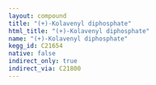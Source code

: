 ```yaml
---
layout: compound
title: "(+)-Kolavenyl diphosphate"
html_title: "(+)-Kolavenyl diphosphate"
name: "(+)-Kolavenyl diphosphate"
kegg_id: C21654
native: false
indirect_only: true
indirect_via: C21800
---
```

